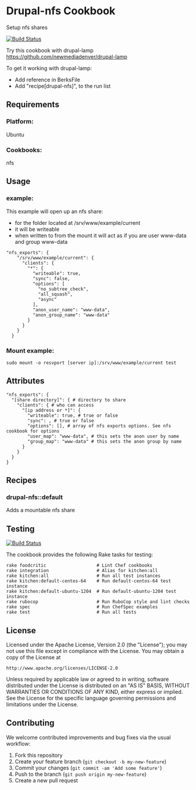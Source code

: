 Drupal-nfs Cookbook
=================

Setup nfs shares

[![Build Status](https://travis-ci.org/arknoll/drupal-nfs.png?branch=master)](https://travis-ci.org/arknoll/drupal-nfs)

Try this cookbook with drupal-lamp https://github.com/newmediadenver/drupal-lamp

To get it working with drupal-lamp:
* Add reference in BerksFile
* Add "recipe[drupal-nfs]", to the run list

Requirements
------------

### Platform:

Ubuntu

### Cookbooks:

nfs

Usage
-----
### example:

This example will open up an nfs share:
* for the folder located at /srv/www/example/current
* it will be writeable
* when written to from the mount it will act as if you are user www-data and group www-data

````
"nfs_exports": {
    "/srv/www/example/current": {
      "clients": {
        "*": {
          "writeable": true,
          "sync": false,
          "options": [
            "no_subtree_check",
            "all_squash",
            "async"
          ],
          "anon_user_name": "www-data",
          "anon_group_name": "www-data"
        }
      }
    }
  }
````

### Mount example:
````
sudo mount -o resvport [server ip]:/srv/www/example/current test
````

Attributes
----------

````
"nfs_exports": {
  "[share directory]": { # directory to share
    "clients": { # who can access
      "[ip address or *]": {
        "writeable": true, # true or false
        "sync": , # true or false
        "options": [], # array of nfs exports options. See nfs cookbook for options
        "user_map": "www-data", # this sets the anon user by name
        "group_map": "www-data" # this sets the anon group by name
      }
    }
  }
}
````
Recipes
-------

### drupal-nfs::default

Adds a mountable nfs share

Testing
-------

[![Build Status](https://travis-ci.org/arknoll/drupal-nfs.png?branch=master)](https://travis-ci.org/arknoll/drupal-nfs)

The cookbook provides the following Rake tasks for testing:

    rake foodcritic                   # Lint Chef cookbooks
    rake integration                  # Alias for kitchen:all
    rake kitchen:all                  # Run all test instances
    rake kitchen:default-centos-64    # Run default-centos-64 test instance
    rake kitchen:default-ubuntu-1204  # Run default-ubuntu-1204 test instance
    rake rubocop                      # Run RuboCop style and lint checks
    rake spec                         # Run ChefSpec examples
    rake test                         # Run all tests

License
-------

Licensed under the Apache License, Version 2.0 (the "License");
you may not use this file except in compliance with the License.
You may obtain a copy of the License at

    http://www.apache.org/licenses/LICENSE-2.0

Unless required by applicable law or agreed to in writing, software
distributed under the License is distributed on an "AS IS" BASIS,
WITHOUT WARRANTIES OR CONDITIONS OF ANY KIND, either express or implied.
See the License for the specific language governing permissions and
limitations under the License.

Contributing
------------

We welcome contributed improvements and bug fixes via the usual workflow:

1. Fork this repository
2. Create your feature branch (`git checkout -b my-new-feature`)
3. Commit your changes (`git commit -am 'Add some feature'`)
4. Push to the branch (`git push origin my-new-feature`)
5. Create a new pull request

